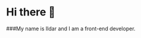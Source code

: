 # Hi there 👋 

###My name is Ildar and I am a front-end developer.

<!--
**Ildar007/ildar007** is a ✨ _special_ ✨ repository because its `README.md` (this file) appears on your GitHub profile.

Here are some ideas to get you started:
**Languages and Tools:**
*HTML/CSS
*JavaScript
*React

      
- 🔭 I’m currently working on ...
- 🌱 I’m currently learning ...
- 👯 I’m looking to collaborate on ...
- 🤔 I’m looking for help with ...
- 💬 Ask me about ...
- 📫 How to reach me: ...
- 😄 Pronouns: ...
- ⚡ Fun fact: ...
-->

